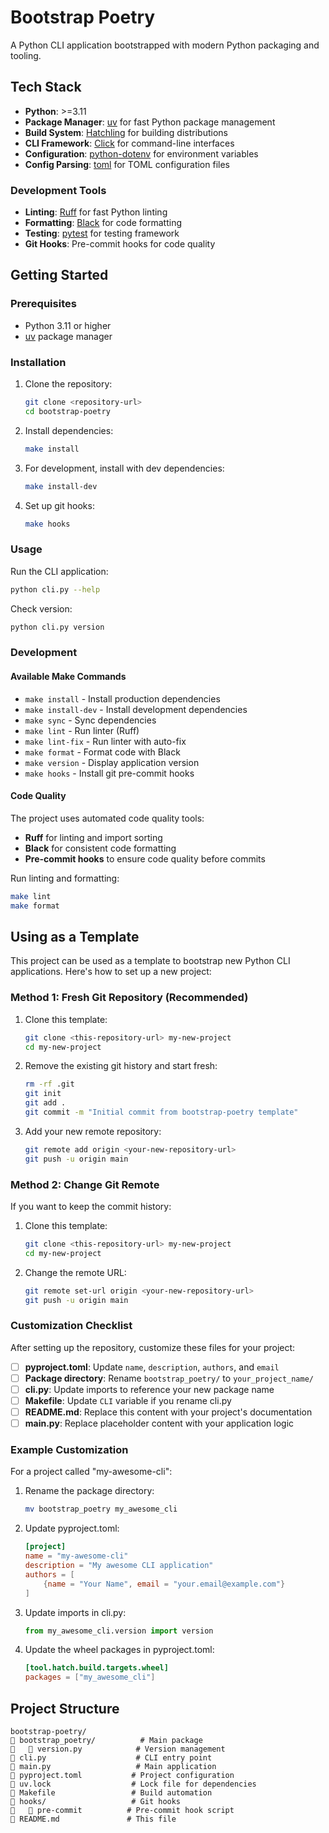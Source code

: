 # Bootstrap Poetry

A Python CLI application bootstrapped with modern Python packaging and tooling.

## Tech Stack

- **Python**: >=3.11
- **Package Manager**: [uv](https://github.com/astral-sh/uv) for fast Python package management
- **Build System**: [Hatchling](https://github.com/pypa/hatch) for building distributions
- **CLI Framework**: [Click](https://click.palletsprojects.com/) for command-line interfaces
- **Configuration**: [python-dotenv](https://github.com/theskumar/python-dotenv) for environment variables
- **Config Parsing**: [toml](https://github.com/uiri/toml) for TOML configuration files

### Development Tools

- **Linting**: [Ruff](https://github.com/astral-sh/ruff) for fast Python linting
- **Formatting**: [Black](https://github.com/psf/black) for code formatting
- **Testing**: [pytest](https://pytest.org/) for testing framework
- **Git Hooks**: Pre-commit hooks for code quality

## Getting Started

### Prerequisites

- Python 3.11 or higher
- [uv](https://github.com/astral-sh/uv) package manager

### Installation

1. Clone the repository:
   ```bash
   git clone <repository-url>
   cd bootstrap-poetry
   ```

2. Install dependencies:
   ```bash
   make install
   ```

3. For development, install with dev dependencies:
   ```bash
   make install-dev
   ```

4. Set up git hooks:
   ```bash
   make hooks
   ```

### Usage

Run the CLI application:
```bash
python cli.py --help
```

Check version:
```bash
python cli.py version
```

### Development

#### Available Make Commands

- `make install` - Install production dependencies
- `make install-dev` - Install development dependencies
- `make sync` - Sync dependencies
- `make lint` - Run linter (Ruff)
- `make lint-fix` - Run linter with auto-fix
- `make format` - Format code with Black
- `make version` - Display application version
- `make hooks` - Install git pre-commit hooks

#### Code Quality

The project uses automated code quality tools:

- **Ruff** for linting and import sorting
- **Black** for consistent code formatting
- **Pre-commit hooks** to ensure code quality before commits

Run linting and formatting:
```bash
make lint
make format
```

## Using as a Template

This project can be used as a template to bootstrap new Python CLI applications. Here's how to set up a new project:

### Method 1: Fresh Git Repository (Recommended)

1. Clone this template:
   ```bash
   git clone <this-repository-url> my-new-project
   cd my-new-project
   ```

2. Remove the existing git history and start fresh:
   ```bash
   rm -rf .git
   git init
   git add .
   git commit -m "Initial commit from bootstrap-poetry template"
   ```

3. Add your new remote repository:
   ```bash
   git remote add origin <your-new-repository-url>
   git push -u origin main
   ```

### Method 2: Change Git Remote

If you want to keep the commit history:

1. Clone this template:
   ```bash
   git clone <this-repository-url> my-new-project
   cd my-new-project
   ```

2. Change the remote URL:
   ```bash
   git remote set-url origin <your-new-repository-url>
   git push -u origin main
   ```

### Customization Checklist

After setting up the repository, customize these files for your project:

- [ ] **pyproject.toml**: Update `name`, `description`, `authors`, and `email`
- [ ] **Package directory**: Rename `bootstrap_poetry/` to `your_project_name/`
- [ ] **cli.py**: Update imports to reference your new package name
- [ ] **Makefile**: Update `CLI` variable if you rename cli.py
- [ ] **README.md**: Replace this content with your project's documentation
- [ ] **main.py**: Replace placeholder content with your application logic

### Example Customization

For a project called "my-awesome-cli":

1. Rename the package directory:
   ```bash
   mv bootstrap_poetry my_awesome_cli
   ```

2. Update pyproject.toml:
   ```toml
   [project]
   name = "my-awesome-cli"
   description = "My awesome CLI application"
   authors = [
       {name = "Your Name", email = "your.email@example.com"}
   ]
   ```

3. Update imports in cli.py:
   ```python
   from my_awesome_cli.version import version
   ```

4. Update the wheel packages in pyproject.toml:
   ```toml
   [tool.hatch.build.targets.wheel]
   packages = ["my_awesome_cli"]
   ```

## Project Structure

```
bootstrap-poetry/
   bootstrap_poetry/          # Main package
      version.py            # Version management
   cli.py                    # CLI entry point
   main.py                   # Main application
   pyproject.toml           # Project configuration
   uv.lock                  # Lock file for dependencies
   Makefile                 # Build automation
   hooks/                   # Git hooks
      pre-commit          # Pre-commit hook script
   README.md               # This file
```